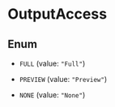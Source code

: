 
# OutputAccess

## Enum


* `FULL` (value: `"Full"`)

* `PREVIEW` (value: `"Preview"`)

* `NONE` (value: `"None"`)



